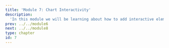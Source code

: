 ```yaml
---
title: 'Module 7: Chart Interactivity'
description:
  'In this module we will be learning about how to add interactive elements to our visualizations.'
prev: ../../module6
next: ../../module8
type: chapter
id: 7
---
```


<exercise id="0" title="Module Learning Outcomes"  type="slides, video">
<slides source="module7/module7_00" shot="0" start="3:5707" end="4:5306"> </slides>
</exercise>

<exercise id="1" title="Tooltips, Zoom, and Selections" type="slides,video">
<slides source="module7/module7_01" shot="3" start="0:003" end="10:59"> </slides>
</exercise>

<exercise id="2" title="Advanced Selections" type="slides,video">
<slides source="module7/module7_02" shot="3" start="0:003" end="10:59"> </slides>
</exercise>

<exercise id="3" title="Using Widgets to Control Selections" type="slides,video">
<slides source="module7/module7_03" shot="3" start="0:003" end="10:59"> </slides>
</exercise>

<exercise id="5" title="What Did We Just Learn?" type="slides, video">
<slides source="module7/module7_end" shot="0" start="04:5307" end="05:5911"></slides>
</exercise>
